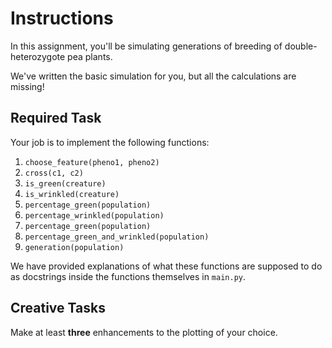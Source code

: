 # Instructions  

In this assignment, you'll be simulating generations of breeding of double-heterozygote pea plants.

We've written the basic simulation for you, but all the calculations are missing!

## Required Task 
Your job is to implement the following functions:

1. `choose_feature(pheno1, pheno2)`
2. `cross(c1, c2)`
3. `is_green(creature)`
4. `is_wrinkled(creature)`
5. `percentage_green(population)`
6. `percentage_wrinkled(population)`
7. `percentage_green(population)`
8. `percentage_green_and_wrinkled(population)`
9. `generation(population)`

We have provided explanations of what these functions are supposed to do as docstrings inside the functions themselves in `main.py`.


## Creative Tasks 
Make at least **three** enhancements to the plotting of your choice.
